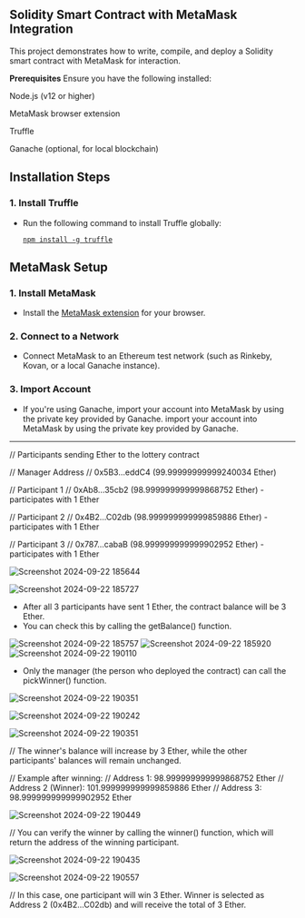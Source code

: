 **Solidity Smart Contract with MetaMask Integration**
-------------------------------------------------------------------------
This project demonstrates how to write, compile, and deploy a Solidity smart contract with MetaMask for interaction.

**Prerequisites**
Ensure you have the following installed:

Node.js (v12 or higher)

MetaMask browser extension

Truffle

Ganache (optional, for local blockchain)


## Installation Steps

### 1. Install Truffle

- Run the following command to install Truffle globally:

  [`npm install -g truffle`](#)

## MetaMask Setup

### 1. Install MetaMask

- Install the [MetaMask extension](https://metamask.io/) for your browser.

### 2. Connect to a Network

- Connect MetaMask to an Ethereum test network (such as Rinkeby, Kovan, or a local Ganache instance).

### 3. Import Account

- If you're using Ganache, import your account into MetaMask by using the private key provided by Ganache.
 import your account into MetaMask by using the private key provided by Ganache.
-------------------------------------------------------------------------------------------------------------------
// Participants sending Ether to the lottery contract

// Manager Address
// 0x5B3...eddC4 (99.99999999999240034 Ether)

// Participant 1
// 0xAb8...35cb2 (98.999999999999868752 Ether) - participates with 1 Ether

// Participant 2
// 0x4B2...C02db (98.999999999999859886 Ether) - participates with 1 Ether

// Participant 3
// 0x787...cabaB (98.999999999999902952 Ether) - participates with 1 Ether


![Screenshot 2024-09-22 185644](https://github.com/user-attachments/assets/93e12604-0bcd-4c8e-bc72-b10c04405bbf) 

![Screenshot 2024-09-22 185727](https://github.com/user-attachments/assets/54fd7868-0ae4-41a8-b6f6-68efa0a83a0b) 



 * After all 3 participants have sent 1 Ether, the contract balance will be 3 Ether.
 * You can check this by calling the getBalance() function.


![Screenshot 2024-09-22 185757](https://github.com/user-attachments/assets/422805cc-4f2c-4150-9f00-3dabce44b875) 
![Screenshot 2024-09-22 185920](https://github.com/user-attachments/assets/069f1a71-c1f6-4a31-9b0a-6f8cf85e6d63)
![Screenshot 2024-09-22 190110](https://github.com/user-attachments/assets/a35f7654-4030-4a54-85dd-184466d10c40)



 * Only the manager (the person who deployed the contract) can call the pickWinner() function.
   


 ![Screenshot 2024-09-22 190351](https://github.com/user-attachments/assets/62f53d35-4854-4a14-a8fc-2fb4a598b267)
 
![Screenshot 2024-09-22 190242](https://github.com/user-attachments/assets/6021ab1a-0384-49a4-9ad4-82f954330864)

![Screenshot 2024-09-22 190351](https://github.com/user-attachments/assets/f7b43504-c4c9-4b5c-a860-a16d5166a595)


// The winner's balance will increase by 3 Ether, while the other participants' balances will remain unchanged.

// Example after winning:
// Address 1: 98.999999999999868752 Ether
// Address 2 (Winner): 101.999999999999859886 Ether
// Address 3: 98.999999999999902952 Ether


![Screenshot 2024-09-22 190449](https://github.com/user-attachments/assets/9b4e1970-951e-40e0-a961-0424e327dc96)

// You can verify the winner by calling the winner() function, which will return the address of the winning participant.

![Screenshot 2024-09-22 190435](https://github.com/user-attachments/assets/47e186c6-f0df-4a1d-b5e7-434861caf41a)


![Screenshot 2024-09-22 190557](https://github.com/user-attachments/assets/9ed737bb-ca3e-486b-b80f-036ce48cbb65)


// In this case, one participant will win 3 Ether. Winner is selected as Address 2 (0x4B2...C02db) and will receive the total of 3 Ether.



